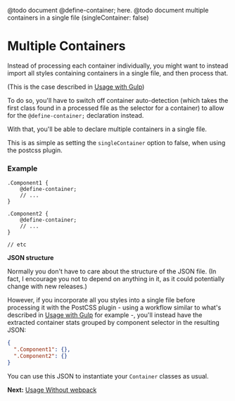 
@todo document @define-container; here.
@todo document multiple containers in a single file (singleContainer: false)
# Multiple Containers

Instead of processing each container individually, you might want to instead
import all styles containing containers in a single file, and then process that.

(This is the case described in [Usage with Gulp](gulp.md))

To do so, you'll have to switch off container auto-detection (which takes the
first class found in a processed file as the selector for a container) to allow
for the `@define-container;` declaration instead.

With that, you'll be able to declare multiple containers in a single file.

This is as simple as setting the `singleContainer` option to false, when using
the postcss plugin.

### Example

```pcss
.Component1 {
    @define-container;
    // ...
}

.Component2 {
    @define-container;
    // ...
}

// etc
```

**JSON structure**

Normally you don't have to care about the structure of the JSON file.
(In fact, I encourage you not to depend on anything in it, as it could potentially
change with new releases.)

However, if you incorporate all you styles into a single file before processing
it with the PostCSS plugin - using a workflow similar to what's described in [Usage with Gulp](gulp.md) for
example -, you'll instead have the extracted container stats grouped by
component selector in the resulting JSON:

```json
{
  ".Component1": {},
  ".Component2": {}
}
```

You can use this JSON to instantiate your `Container` classes as usual.

**Next:** [Usage Without webpack](without-webpack.md)
